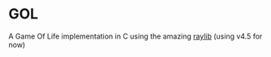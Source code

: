 # GOL

A Game Of Life implementation in C using the amazing [raylib](https://github.com/raysan5/raylib) (using v4.5 for now)
